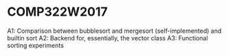 # COMP322W2017

A1: Comparison between bubblesort and mergesort (self-implemented) and builtin sort
A2: Backend for, essentially, the vector class
A3: Functional sorting experiments
